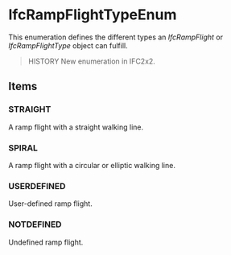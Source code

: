# IfcRampFlightTypeEnum

This enumeration defines the different types an _IfcRampFlight_ or _IfcRampFlightType_ object can fulfill.

> HISTORY  New enumeration in IFC2x2.

## Items

### STRAIGHT
A ramp flight with a straight walking line.

### SPIRAL
A ramp flight with a circular or elliptic walking line.

### USERDEFINED
User-defined ramp flight.

### NOTDEFINED
Undefined ramp flight.
